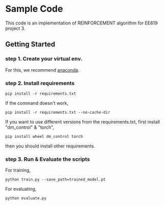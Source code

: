 # Sample Code
This code is an implementation of REINFORCEMENT algorithm for EE619 project 3.

## Getting Started
### step 1. Create your virtual env. 
For this, we recommend [anaconda](https://docs.anaconda.com/free/anaconda/install/index.html).

### step 2. Install requirements
```
pip install -r requirements.txt
```
If the command doesn't work,
```
pip install -r requirements.txt --no-cache-dir
```
If you want to use different versions from the requirements.txt, first install "dm_control" & "torch",
```
pip install wheel dm_control torch
```
then you should install other requirements.

### step 3. Run & Evaluate the scripts
For training,
```
python train.py --save_path=trained_model.pt
```

For evaluating,
```
python evaluate.py
```
